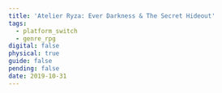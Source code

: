 ```yaml
---
title: 'Atelier Ryza: Ever Darkness & The Secret Hideout'
tags:
  - platform_switch
  - genre_rpg
digital: false
physical: true
guide: false
pending: false
date: 2019-10-31
---
```

